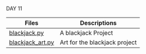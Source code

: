DAY 11

Files | Descriptions
----- | ------------
[blackjack.py](./blackjack.py) | A blackjack Project
[blackjack_art.py](./blackjack_art.py) | Art for the blackjack project

